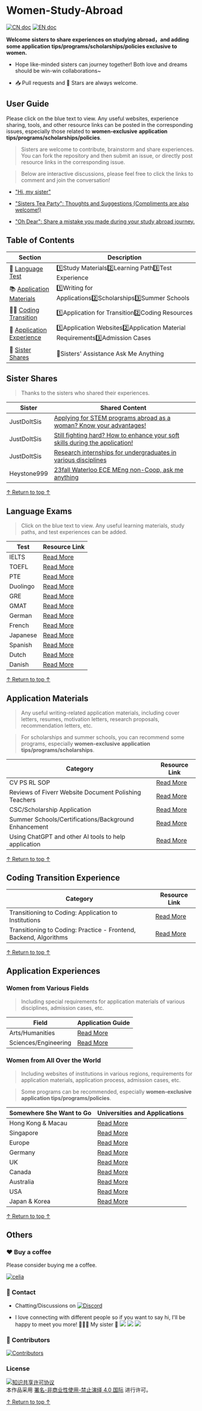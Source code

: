 # Women-Study-Abroad



[![CN doc](https://img.shields.io/badge/中文版-blue.svg)](README.md)
[![EN doc](https://img.shields.io/badge/English-blue.svg)](README_en.md)

**Welcome sisters to share experiences on studying abroad，and adding some application tips/programs/scholarships/policies exclusive to women.**

- Hope like-minded sisters can journey together! Both love and dreams should be win-win collaborations~

- 📥 Pull requests and 🌟 Stars are always welcome.

## User Guide

Please click on the blue text to view. Any useful websites, experience sharing, tools, and other resource links can be posted in the corresponding issues, especially those related to **women-exclusive** **application tips/programs/scholarships/policies**.

> Sisters are welcome to contribute, brainstorm and share experiences. You can fork the repository and then submit an issue, or directly post resource links in the corresponding issue.

> Below are interactive discussions, please feel free to click the links to comment and join the conversation!

- ["Hi, my sister"](https://github.com/Celiashea/Women-Study-Abroad-24fall/issues/2)
  
- ["Sisters Tea Party": Thoughts and Suggestions (Compliments are also welcome!)](https://github.com/Celiashea/Women-Study-Abroad-24fall/issues/38)
  
- ["Oh Dear": Share a mistake you made during your study abroad journey.](https://github.com/Celiashea/Women-Study-Abroad-24fall/issues/45)
  

## Table of Contents

| Section | Description |
| --- | --- |
| 💎 [Language Test](#LanguageTest) | 1️⃣Study Materials2️⃣Learning Path3️⃣Test Experience|
| 📚 [Application Materials](#ApplicationMaterials) | 1️⃣Writing for Applications2️⃣Scholarships3️⃣Summer Schools|
| 👩‍💻 [Coding Transition](#CodingTransition) | 1️⃣Application for Transition2️⃣Coding Resources|
| 🌟 [Application Experience](#ApplicationExperience) | 1️⃣Application Websites2️⃣Application Material Requirements3️⃣Admission Cases|
| 👭 [Sister Shares](#SisterShares) | 🩷Sisters' Assistance Ask Me Anything|

## Sister Shares

> Thanks to the sisters who shared their experiences.

| Sister | Shared Content |
| --- | --- |
| JustDoItSis |[Applying for STEM programs abroad as a woman? Know your advantages!](https://github.com/Celiashea/Women-Study-Abroad-24fall/issues/43)|
| JustDoItSis |[Still fighting hard? How to enhance your soft skills during the application!](https://github.com/Celiashea/Women-Study-Abroad-24fall/issues/44)|
| JustDoItSis | [Research internships for undergraduates in various disciplines](https://github.com/himahuja/Research-Internships-for-Undergraduates) |
| Heystone999 | [23fall Waterloo ECE MEng non-Coop, ask me anything](https://github.com/Celiashea/Women-Study-Abroad-24fall/issues/34) |

[↑ Return to top ↑](#UserGuide)

## Language Exams

> Click on the blue text to view. Any useful learning materials, study paths, and test experiences can be added.

| Test | Resource Link |
| --- | --- |
| IELTS |[Read More](https://github.com/Celiashea/Women-Study-Abroad-24fall/issues/3)|
| TOEFL |[Read More](https://github.com/Celiashea/Women-Study-Abroad-24fall/issues/4)|
| PTE  |[Read More](https://github.com/Celiashea/Women-Study-Abroad-24fall/issues/5)|
| Duolingo |[Read More](https://github.com/Celiashea/Women-Study-Abroad-24fall/issues/6)|
| GRE  |[Read More](https://github.com/Celiashea/Women-Study-Abroad-24fall/issues/7)|
| GMAT  |[Read More](https://github.com/Celiashea/Women-Study-Abroad-24fall/issues/8)|
| German  |[Read More](https://github.com/Celiashea/Women-Study-Abroad-24fall/issues/9)|
| French  |[Read More](https://github.com/Celiashea/Women-Study-Abroad-24fall/issues/10)|
| Japanese  |[Read More](https://github.com/Celiashea/Women-Study-Abroad-24fall/issues/11)|
| Spanish |[Read More](https://github.com/Celiashea/Women-Study-Abroad-24fall/issues/12)|
| Dutch |[Read More](https://github.com/Celiashea/Women-Study-Abroad-24fall/issues/13)|
| Danish |[Read More](https://github.com/Celiashea/Women-Study-Abroad-24fall/issues/14)|

[↑ Return to top ↑](#UserGuide)


## Application Materials

> Any useful writing-related application materials, including cover letters, resumes, motivation letters, research proposals, recommendation letters, etc.

> For scholarships and summer schools, you can recommend some programs, especially **women-exclusive** **application tips/programs/scholarships**.

| Category | Resource Link |
| --- | --- |
| CV PS RL SOP |[Read More](https://github.com/Celiashea/Women-Study-Abroad-24fall/issues/15)|
| Reviews of Fiverr Website Document Polishing Teachers |[Read More](https://github.com/Celiashea/Women-Study-Abroad-24fall/issues/16)|
| CSC/Scholarship Application |[Read More](https://github.com/Celiashea/Women-Study-Abroad-24fall/issues/17)|
| Summer Schools/Certifications/Background Enhancement |[Read More](https://github.com/Celiashea/Women-Study-Abroad-24fall/issues/18)|
| Using ChatGPT and other AI tools to help application |[Read More](https://github.com/Celiashea/Women-Study-Abroad-24fall/issues/41)|

[↑ Return to top ↑](#UserGuide)

## Coding Transition Experience

| Category | Resource Link |
| --- | --- |
| Transitioning to Coding: Application to Institutions |[Read More](https://github.com/Celiashea/Women-Study-Abroad-24fall/issues/19)|
| Transitioning to Coding: Practice - Frontend, Backend, Algorithms |[Read More](https://github.com/Celiashea/Women-Study-Abroad-24fall/issues/20)|

[↑ Return to top ↑](#UserGuide)

## Application Experiences

### Women from Various Fields

> Including special requirements for application materials of various disciplines, admission cases, etc.

| Field | Application Guide |
| --- | --- |
| Arts/Humanities |[Read More](https://github.com/Celiashea/Women-Study-Abroad-24fall/issues/48)|
| Sciences/Engineering |[Read More](https://github.com/Celiashea/Women-Study-Abroad-24fall/issues/49)|

### Women from All Over the World

> Including websites of institutions in various regions, requirements for application materials, application process, admission cases, etc.

> Some programs can be recommended, especially **women-exclusive** **application tips/programs/policies**.

| Somewhere She Want to Go | Universities and Applications |
| --- | --- |
| Hong Kong & Macau |[Read More](https://github.com/Celiashea/Women-Study-Abroad-24fall/issues/39)|
| Singapore |[Read More](https://github.com/Celiashea/Women-Study-Abroad-24fall/issues/40)|
| Europe |[Read More](https://github.com/Celiashea/Women-Study-Abroad-24fall/issues/21)|
| Germany |[Read More](https://github.com/Celiashea/Women-Study-Abroad-24fall/issues/29)|
| UK |[Read More](https://github.com/Celiashea/Women-Study-Abroad-24fall/issues/31)|
| Canada |[Read More](https://github.com/Celiashea/Women-Study-Abroad-24fall/issues/34)|
| Australia |[Read More](https://github.com/Celiashea/Women-Study-Abroad-24fall/issues/35)|
| USA |[Read More](https://github.com/Celiashea/Women-Study-Abroad-24fall/issues/36)|
| Japan & Korea |[Read More](https://github.com/Celiashea/Women-Study-Abroad-24fall/issues/37)|

[↑ Return to top ↑](#UserGuide)

## Others

### ❤️ Buy a coffee

Please consider buying me a coffee.

<a href='https://postimg.cc/k22KyY9W' target='_blank'><img src='https://i.postimg.cc/k22KyY9W/celia.png' border='0' alt='celia'/></a>

### 💛 Contact

- Chatting/Discussions on [![Discord](https://img.shields.io/badge/Discord-WomenStudyAbroad-%235865F2?style=flat-square&logo=discord)](https://discord.gg/BKBkMFTtC7)

- I love connecting with different people so if you want to say hi, I'll be happy to meet you more! 🥺🥰🥳 My sister 👭
[![](https://img.shields.io/badge/mail-Celiashea%40protonmail.com-red)](mailto:Celiashea@protonmail.com)
[![](https://img.shields.io/badge/-Celia_Atti-036be4?style=flat-square&logo=Facebook&logoColor=white&link=https://www.facebook.com/profile.php?id=61550683108775)](https://www.facebook.com/profile.php?id=61550683108775)
[![](https://img.shields.io/github/followers/Celiashea?label=follow&style=social)](https://github.com/Celiashea)


### 🧡 Contributors

[![Contributors](https://contrib.rocks/image?repo=Celiashea/Women-Study-Abroad)](https://github.com/Celiashea/Women-Study-Abroad/graphs/contributors)



### License

<a rel="license" href="https://creativecommons.org/licenses/by-nc-nd/4.0/deed.zh"><img alt="知识共享许可协议" style="border-width: 0" src="https://licensebuttons.net/l/by-nc-nd/4.0/88x31.png"></a><br>本作品采用 <a rel="license" href="https://creativecommons.org/licenses/by-nc-nd/4.0/deed.zh">署名-非商业性使用-禁止演绎 4.0 国际</a> 进行许可。

[↑ Return to top ↑](#UserGuide)
